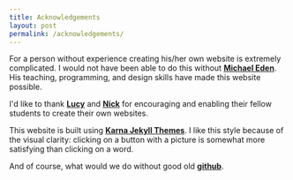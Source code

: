 ```yaml
---
title: Acknowledgements
layout: post
permalink: /acknowledgements/
---
```


For a person without experience creating his/her own website is extremely complicated. I would not have been able to do this without [**Michael Eden**](https://icanteden.com). His teaching, programming, and design skills have made this website possible.

I'd like to thank [**Lucy**](http://www.lucymcgowan.com/index.html) and [**Nick**](http://nickstrayer.me) for encouraging and enabling their fellow students to create their own websites.

This website is built using [**Karna Jekyll Themes**](http://jekyllthemes.org/themes/karna/). I like this style because of the visual clarity: clicking on a button with a picture is somewhat more satisfying than clicking on a word.

And of course, what would we do without good old [**github**](https://github.com).